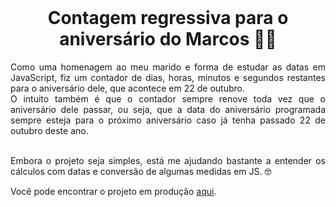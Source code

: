  <br>
<div align="center">
<h1> Contagem regressiva para o aniversário do Marcos 🥳🍾 </h1>
</div>

<p align="justify">
Como uma homenagem ao meu marido e forma de estudar as datas em JavaScript, fiz um contador de dias, horas, minutos e segundos restantes para o aniversário dele, que acontece em 22 de outubro. <br>
O intuito também é que o contador sempre renove toda vez que o aniversário dele passar, ou seja, que a data do aniversário programada sempre esteja para o próximo aniversário caso já tenha passado 22 de outubro deste ano.
 
<br> 
<br>

<p align="justify">
Embora o projeto seja simples, está me ajudando bastante a entender os cálculos com datas e conversão de algumas medidas em JS. 🤓
</p>

<p>
 Você pode encontrar o projeto em produção <a href="https://lucasnicolodi.github.io/countdown-aniversario-marcos/">aqui</a>.
</p>
